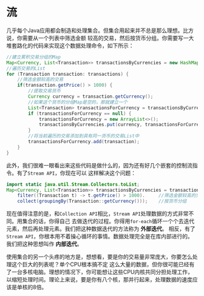 流
=============================================================
几乎每个Java应用都会制造和处理集合。但集合用起来并不总是那么理想。比方说，你需要从一个列表中筛选金额
较高的交易，然后按货币分组。你需要写一大堆套路化的代码来实现这个数据处理命令，如下所示：
```java
//建立累积交易分组的Map
Map<Currency, List<Transaction>> transactionsByCurrencies = new HashMap<>();
//遍历交易的List
for (Transaction transaction: transactions) {
    //筛选金额较高的交易
    if(transaction.getPrice() > 1000) {
        //提取交易货币
        Currency currency = transaction.getCurrency();
        //如果这个货币的分组Map是空的，那就建立一个
        List<Transaction> transactionsForCurrency = transactionsByCurrencies.get(currency);
        if (transactionsForCurrency == null) {
            transactionsForCurrency = new ArrayList<>();
            transactionsByCurrencies.put(currency, transactionsForCurrency);
        }
        //将当前遍历的交易添加到具有同一货币的交易List中
        transactionsForCurrency.add(transaction);
    }
}
```
此外，我们很难一眼看出来这些代码是做什么的，因为还有好几个嵌套的控制流指令。有了`Stream API`，你现在可以
这样解决这个问题：
```java
import static java.util.Stream.Collectors.toList;
Map<Currency, List<Transaction>> transactionsByCurrencies = transactions.stream().
    filter((Transaction t) -> t.getPrice() > 1000).     //筛选金额较高的交易
    collect(groupingBy(Transaction::getCurrency()));    //按货币分组
```
现在值得注意的是，和`Collection API`相比，`Stream API`处理数据的方式非常不同。用集合的话，你得自己
去做迭代的过程。你得用`for-each`循环一个个去迭代元素，然后再处理元素。我们把这种数据迭代的方法称为 **外部迭代**。
相反，有了`Stream API`，你根本用不着操心循环的事情。数据处理完全是在库内部进行的。我们把这种思想叫作 **内部迭代**。

使用集合的另一个头疼的地方是，想想看，要是你的交易量非常庞大，你要怎么处理这个巨大的列表呢？单个CPU根本搞不定
这么大量的数据，但你很可能已经有了一台多核电脑。理想的情况下，你可能想让这些CPU内核共同分担处理工作，
以缩短处理时间。理论上来说，要是你有八个核，那并行起来，处理数据的速度应该是单核的8倍。


